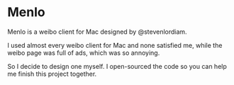 Menlo
=====

Menlo is a weibo client for Mac designed by @stevenlordiam.

I used almost every weibo client for Mac and none satisfied me, while the weibo page was full of ads, which was so annoying.

So I decide to design one myself. I open-sourced the code so you can help me finish this project together. 
